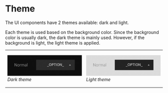 # Theme

The UI components have 2 themes available: dark and light.

Each theme is used based on the background color. Since the background color is usually dark, the dark theme is mainly used. However, if the background is light, the light theme is applied.

<table>
<tr>
  <td>

   ![dark theme](media/st_02_theme_dark_normal_re-300x83.png)<br>
    *Dark theme*
  </td>
  <td>

   ![light theme](media/st_03_theme_light_normal-300x83.png)<br>
   *Light theme*
  </td>
</tr>
</table>
